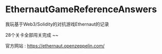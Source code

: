 # EthernautGameReferenceAnswers
 我玩基于Web3/Solidity的对抗游戏Ethernaut的记录

28个关卡全部闯关完成 ~~



官方网站  :  https://ethernaut.openzeppelin.com/

